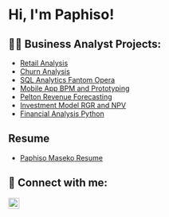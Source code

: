 <h1>Hi, I'm Paphiso! </h1>

<h2>👨‍💻 Business Analyst Projects:</h2>

  - [Retail Analysis](https://github.com/MasekoPaphiso/Retail-Analysis.git)
  - [Churn Analysis](https://github.com/MasekoPaphiso/Churn-Analysis.git)
  - [SQL Analytics Fantom Opera](https://github.com/MasekoPaphiso/Luxury-Watch-Analysis/blob/main/README.md)
  - [Mobile App BPM and Prototyping](https://github.com/MasekoPaphiso/BPM.git)
  - [Pelton Revenue Forecasting](https://github.com/MasekoPaphiso/Revenue-Forecast.git)
  - [Investment Model RGR and NPV](https://github.com/MasekoPaphiso/Scenario-Testing.git)
  - [Financial Analysis Python](https://github.com/MasekoPaphiso/Data-Extraction-and-Analysis-Python.git)

<h2>Resume</h2>

- [Paphiso Maseko Resume](https://github.com/MasekoPaphiso/MasekoPaphiso/blob/main/General%20Resume_Paphiso%20Maseko.pdf)

<h2> 🤳 Connect with me:</h2>

[<img align="left" alt="JoshMadakor | LinkedIn" width="22px" src="https://cdn.jsdelivr.net/npm/simple-icons@v3/icons/linkedin.svg" />][linkedin]



[linkedin]: https://www.linkedin.com/in/paphiso-maseko-06a548113?lipi=urn%3Ali%3Apage%3Ad_flagship3_profile_view_base_contact_details%3BtPkFwfwzSQqF2SpIrv3nmQ%3D%3D

